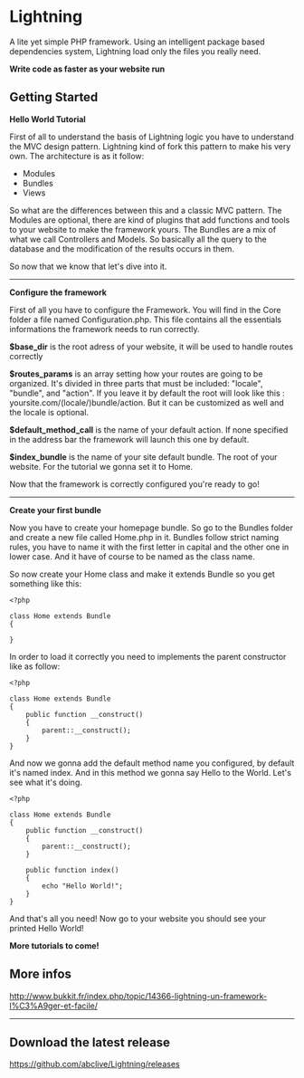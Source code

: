Lightning
=========

A lite yet simple PHP framework. Using an intelligent package based dependencies system, Lightning load only the files you really need.

**Write code as faster as your website run**

Getting Started
------------------
**Hello World Tutorial**

First of all to understand the basis of Lightning logic you have to understand the MVC design pattern. Lightning kind of fork this pattern to make his very own. The architecture is as it follow:
- Modules
- Bundles
- Views

So what are the differences between this and a classic MVC pattern. The Modules are optional, there are kind of plugins that add functions and tools to your website to make the framework yours. The Bundles are a mix of what we call Controllers and Models. So basically all the query to the database and the modification of the results occurs in them.

So now that we know that let's dive into it.

---

**Configure the framework**

First of all you have to configure the Framework. You will find in the Core folder a file named Configuration.php. This file contains all the essentials informations the framework needs to run correctly.

**$base_dir** is the root adress of your website, it will be used to handle routes correctly

**$routes_params** is an array setting how your routes are going to be organized. It's divided in three parts that must be included: "locale", "bundle", and "action". If you leave it by default the root will look like this : yoursite.com/(locale/)bundle/action. But it can be customized as well and the locale is optional.

**$default_method_call** is the name of your default action. If none specified in the address bar the framework will launch this one by default.

**$index_bundle** is the name of your site default bundle. The root of your website. For the tutorial we gonna set it to Home.

Now that the framework is correctly configured you're ready to go!

------------
**Create your first bundle**

Now you have to create your homepage bundle. So go to the Bundles folder and create a new file called Home.php in it. Bundles follow strict naming rules, you have to name it with the first letter in capital and the other one in lower case. And it have of course to be named as the class name.

So now create your Home class and make it extends Bundle so you get something like this:

	<?php
	
	class Home extends Bundle
	{
	
	}
In order to load it correctly you need to implements the parent constructor like as follow:			

	<?php
	
	class Home extends Bundle
	{
		public function __construct()
		{
			parent::__construct();
		}
	}
And now we gonna add the default method name you configured, by default it's named index. And in this method we gonna say Hello to the World. Let's see what it's doing.

	<?php
	
	class Home extends Bundle
	{
		public function __construct()
		{
			parent::__construct();
		}
	
		public function index()
		{
			echo "Hello World!";
		}
	}
And that's all you need! Now go to your website you should see your printed Hello World!

**More tutorials to come!**

More infos
-------------
http://www.bukkit.fr/index.php/topic/14366-lightning-un-framework-l%C3%A9ger-et-facile/

---

Download the latest release
---------------------------------
https://github.com/abclive/Lightning/releases


